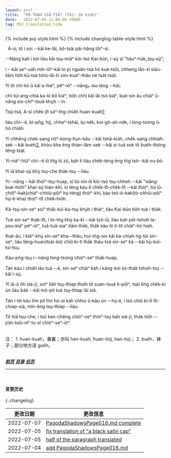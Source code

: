 ```yaml
---
layout: post
title:  "PÓ-THAH SIÂ-YIÁᴺ (Tŏiⁿ 16 hio̍h)"
date:   2022-07-05 12:00:00 +0800
tag: PUJ_translation_hide
---
```


{% include puj-style.html %}
{% include changlog-table-style.html %}

<!-- A Si, in his new home, was no longer Number Four. -->
&nbsp;&nbsp;A-sì, tŏ i sin &#x002D;&#x002D;kâi ke-lăi, bô-tsài pâi-hâng tŏiⁿ-sì.
<!-- His name was changed to Kai Bun, which means "an aspirant in literature"; -->
&#x002D;&#x002D;Nâng kah i kói liáu kâi tsṳ-miâⁿ kiò-tsò Kai-bûn, ì-sṳ̀ sĭ "hàuⁿ-ha̍k_tsṳ-sṳ̆";
<!-- and his estate was so much improved, that it was only at times that he remembered his former home with regret. -->
i &#x002D;&#x002D;kâi seⁿ-ua̍h mih-iōⁿ-kâi to pí nguân-tsá hó kuè-tsōi, chheng lân-sî siàu-liām tio̍h kū-tsá tshù-lăi ŏi sim-kuaⁿ-thâu né tsa̍t-tsa̍t.
<!-- He here had one elder brother, who was also an adopted child; -->
Yi tŏ chí-kò ŭ kâi a-hiaⁿ, pêⁿ-iōⁿ &#x002D;&#x002D;nâng⁎ siu-iáng &#x002D;&#x002D;kâi;
<!-- for this couple had no children of their own, and they must have some one to rear up as theirs, to make offerings for their welfare in the spirit-world after their death. -->
chí-tùi ang-chiá ka-kī bô kiáⁿ, tio̍h chhī kâi lâi tsò kiáⁿ, kuè-sin ău chiàⁿ ŭ-nâng sio-chîⁿ-tsuá khṳh &#x002D;&#x002D;in.
<!-- Before this, Four had eaten boiled sweet-potatoes three times a day; -->
Tsṳ̆-tsá, A-sì che̍k-jît saⁿ-tǹg chia̍h huan-kuah<a href="#note_1" class="note">1</a>;
<!-- but now he had rice, with fish, vegetables, pork, and poultry. -->
liáu chí&#x002D;&#x002D;ē, bí-pn̄g, hṳ̂, chheⁿ-tshài, tṳ-ne̍k, koi-gô-ah-ne̍k, i lóng-tsóng ŭ-hó chia̍h. 
<!-- He wore shoes with wooden soles an inch thick, and nankeen stockings, with his trousers tucked in at the top, and fastened there by bright blue silk garters. -->
Yi chhēng che̍k-sang nŏⁿ-kong-hun-kău &#x002D;&#x002D;kâi tshâ-kia̍h, che̍k-sang chhiah-sek &#x002D;&#x002D;kâi bue̍h<a href="#note_2" class="note">2</a>, khòu-kha ēng thian-lâm-sek &#x002D;&#x002D;kâi si-tuà sok tŏ bue̍h-thóng téng-tsat.
<!-- His jacket was now long and fine, and he wore a black satin cap. -->
Yi-niáⁿ-hiûⁿ chí&#x002D;&#x002D;ē iŭ tn̂g iŭ zû, kah tì liáu che̍k-téng ēng tn̄g tsò&#x002D;&#x002D;kâi ou-bō.
<!-- He also began to go to school. -->
Yi iā khai-sṳ́ khṳ̀ tsṳ-che tha̍k-tsṳ &#x002D;&#x002D;liáu.
<!-- In reading, he began at what you would call the back of the book, and read down the columns of letters, beginning at the upper right-hand corner of the page, and ending at the lower left-hand corner. -->
Yi&#x002D;&#x002D;nâng &#x002D;&#x002D;kâi thóiⁿ-tsṳ-huap, sĭ tùi nín ŏi kiò-tsò tsṳ-chheh &#x002D;&#x002D;kâi "siăng-bué-hio̍h" khai-sṳ́ hian-khí, iû téng kàu ĕ che̍k-lît-che̍k-lît &#x002D;&#x002D;kâi thóiⁿ, tùi iŭ-chiŏⁿ-kak(chiàⁿ-chhiú-pôiⁿ hṳ́-téng) thóiⁿ-khí, kàu tsó-ĕ-kak(tò-chhiú-pôiⁿ hṳ́-ĕ-kha) thóiⁿ-tît che̍k-hio̍h.
<!-- His teacher first read a few columns to him, and Kai Bun repeated these after him. -->
Kà-tsṳ-sin-seⁿ soiⁿ tha̍k kúi-kù-tsṳ khṳh i thiaⁿ, liáu Kai-bûn tio̍h tuè i tha̍k.
<!-- Then he went to his seat and studied aloud at the top of his voice, as all the other boys did, until he had learned the lesson. -->
Tuè sin-seⁿ tha̍k-tît, i tò-tńg khṳ̀ ka-kī &#x002D;&#x002D;kâi tsŏ-ūi, liáu kah pa̍t-tshoh ta-pou-kiáⁿ pêⁿ-iōⁿ, tuā-tuā-siaⁿ tiām tha̍k, tha̍k kàu ŏi it-tit chiàⁿ-hó hiah.
<!-- Then he went and turned his back toward his teacher and repeated his lesson from memory. -->
Kuè-ău, i kiâⁿ-khṳ̀ sin-seⁿ kha&#x002D;&#x002D;thâu, hui-tńg-sin kâi ka-chiah ǹg-tùi sin-seⁿ, liáu têng-huan(tsài-kò) chiŭ kì-tî tha̍k thâu-tsá sin-seⁿ kà &#x002D;&#x002D;kâi hṳ́-kúi-kù-tsṳ.
<!-- In this way he went over the whole book. -->
Kàu-pńg-tsṳ i&#x002D;&#x002D;nâng lóng-tsóng chiòⁿ-seⁿ tha̍k-huap.
<!-- When he was older, the meaning would be explained to him. -->
Tán kàu i chia̍h iáu tuā &#x002D;&#x002D;ē, sin-seⁿ chiàⁿ kah i káng-kói só-tha̍k tshoh-tsṳ &#x002D;&#x002D;kâi ì-sṳ̀.
<!-- He learned also to write, beginning by putting his copy under thin paper, and following it with a little brush wet with ink. -->
Yi iā-ŭ o̍h siá-jī, soiⁿ lia̍h tsṳ-thiap thoih tŏ suan-tsuá ĕ-pôiⁿ, tsài ēng che̍k-ki ùn liáu ba̍k &#x002D;&#x002D;kâi mô-pit tuè tsṳ-thiap lâi siá.
<!-- After he had learned to hold his brush and guide his hand well, he wrote the copy from memory. -->
Tán i o̍h kàu lĭm pit lĭm hó-sì kah chhiú ŭ-kàu ún &#x002D;&#x002D;hṳ́-ē, i tsŭ chiŭ kì-tî tît-chiap-siá, mín-ēng tsṳ-thiap &#x002D;&#x002D;liáu.
<!-- Reading and writing would be his only studies, no matter how many years he remained at school. -->
Tŏ hiá tsṳ-che, i tsŭ kan-chĕng chiòⁿ-seⁿ thóiⁿ-tsṳ kah siá-jī, tha̍k tio̍h &#x002D;&#x002D;jio̍h-tsōi-nîⁿ to-sĭ chiòⁿ-seⁿ-iōⁿ. 
<br>

<br>
注：
1. <span id="note_1">huan-kuah，番薯；亦叫 han-kuah, huan-tsṳ̂, han-tsṳ̂；</span>
2. <span id="note_2">bue̍h，袜子；部分地方读 gue̍h。</span>
<br>

<br>

***[前页](PagodaShadowsPage015.html)***
***[目录](PagodaShadowsPreface.html#ma̍k-lo̍k)***
***[后页](PagodaShadowsPage017-018.html)***


---
<br>

#### 变更历史

{:.changelog}

| 更改日期 | 更改信息 |
| --- | --- |
| 2022-07-07 | <a href="https://github.com/DonAnthonyLee/DonAnthonyLee.github.io/commit/637dc163d2c84faf726871f227a31957cbb1012a" target="_blank">PagodaShadowsPage016.md complete</a> |
| 2022-07-05 | <a href="https://github.com/DonAnthonyLee/DonAnthonyLee.github.io/commit/30e0c63fcf3f807524cc5e22f10d5c214e7fefec" target="_blank">fix translation of "a black satin cap"</a> |
| 2022-07-05 | <a href="https://github.com/DonAnthonyLee/DonAnthonyLee.github.io/commit/68884aae3428374212d0feeefbe72a2624ddf537" target="_blank">half of the paragraph translated</a> |
| 2022-07-04 | <a href="https://github.com/DonAnthonyLee/DonAnthonyLee.github.io/commit/57f1991218ffc97e21ef2d396cb7787b7fd8f182" target="_blank">add PagodaShadowsPage016.md</a> |
